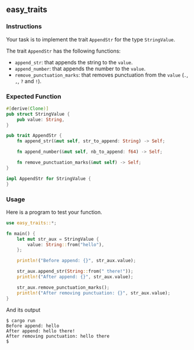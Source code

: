 ## easy_traits

### Instructions

Your task is to implement the trait `AppendStr` for the type `StringValue`.

The trait `AppendStr` has the following functions:

- `append_str`: that appends the string to the `value`.
- `append_number`: that appends the number to the `value`.
- `remove_punctuation_marks`: that removes punctuation from the `value` (`.`, `,`, `?` and `!`).

### Expected Function

```rust
#[derive(Clone)]
pub struct StringValue {
    pub value: String,
}

pub trait AppendStr {
    fn append_str(&mut self, str_to_append: String) -> Self;

    fn append_number(&mut self, nb_to_append: f64) -> Self;

    fn remove_punctuation_marks(&mut self) -> Self;
}

impl AppendStr for StringValue {
}
```

### Usage

Here is a program to test your function.

```rust
use easy_traits::*;

fn main() {
    let mut str_aux = StringValue {
        value: String::from("hello"),
    };

    println!("Before append: {}", str_aux.value);

    str_aux.append_str(String::from(" there!"));
    println!("After append: {}", str_aux.value);

    str_aux.remove_punctuation_marks();
    println!("After removing punctuation: {}", str_aux.value);
}
```

And its output

```console
$ cargo run
Before append: hello
After append: hello there!
After removing punctuation: hello there
$
```
